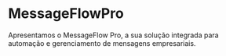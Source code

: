 # MessageFlowPro
Apresentamos o MessageFlow Pro, a sua solução integrada para automação e gerenciamento de mensagens empresariais.

